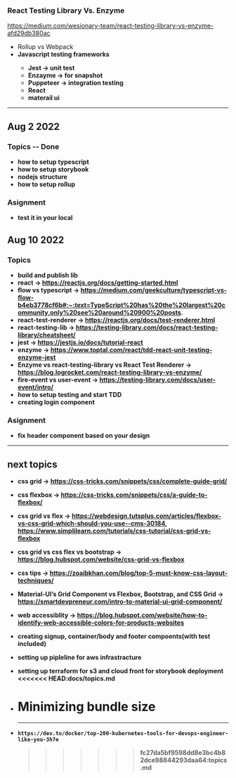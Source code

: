 ### React Testing Library Vs. Enzyme

https://medium.com/wesionary-team/react-testing-library-vs-enzyme-afd29db380ac

- Rollup vs Webpack
- <b> Javascript testing frameworks
  - Jest -> unit test
  - Enzayme -> for snapshot
  - Puppeteer -> integration testing
  - React
  - materail ui

---

## Aug 2 2022

### Topics -- Done

- how to setup typescript
- how to setup storybook
- nodejs structure
- how to setup rollup

### Asignment

- test it in your local

## Aug 10 2022

### Topics

- build and publish lib
- react -> https://reactjs.org/docs/getting-started.html
- flow vs typescript -> https://medium.com/geekculture/typescript-vs-flow-b4eb3778cf6b#:~:text=TypeScript%20has%20the%20largest%20community,only%20see%20around%20900%20posts.
- react-test-renderer -> https://reactjs.org/docs/test-renderer.html
- react-testing-lib -> https://testing-library.com/docs/react-testing-library/cheatsheet/
- jest -> https://jestjs.io/docs/tutorial-react
- enzyme -> https://www.toptal.com/react/tdd-react-unit-testing-enzyme-jest
- Enzyme vs react-testing-library vs React Test Renderer -> https://blog.logrocket.com/react-testing-library-vs-enzyme/
- fire-event vs user-event -> https://testing-library.com/docs/user-event/intro/
- how to setup testing and start TDD
- creating login component

### Asignment

- fix header component based on your design

---

## next topics

- css grid -> https://css-tricks.com/snippets/css/complete-guide-grid/
- css flexbox -> https://css-tricks.com/snippets/css/a-guide-to-flexbox/
- css grid vs flex -> https://webdesign.tutsplus.com/articles/flexbox-vs-css-grid-which-should-you-use--cms-30184, https://www.simplilearn.com/tutorials/css-tutorial/css-grid-vs-flexbox
- css grid vs css flex vs bootstrap -> https://blog.hubspot.com/website/css-grid-vs-flexbox
- css tips -> https://zoaibkhan.com/blog/top-5-must-know-css-layout-techniques/
- Material-UI’s Grid Component vs Flexbox, Bootstrap, and CSS Grid -> https://smartdevpreneur.com/intro-to-material-ui-grid-component/
- web accessiblity -> https://blog.hubspot.com/website/how-to-identify-web-accessible-colors-for-products-websites
- creating signup, container/body and footer compoents(with test included)
- setting up pipleline for aws infrastracture
- setting up terraform for s3 and cloud front for storybook deployment
  <<<<<<< HEAD:docs/topics.md
- # Minimizing bundle size
- ***

      https://dev.to/docker/top-200-kubernetes-tools-for-devops-engineer-like-you-3h7e

  > > > > > > > fc27da5bf9598dd8e3bc4b82dce98844293daa64:topics.md
